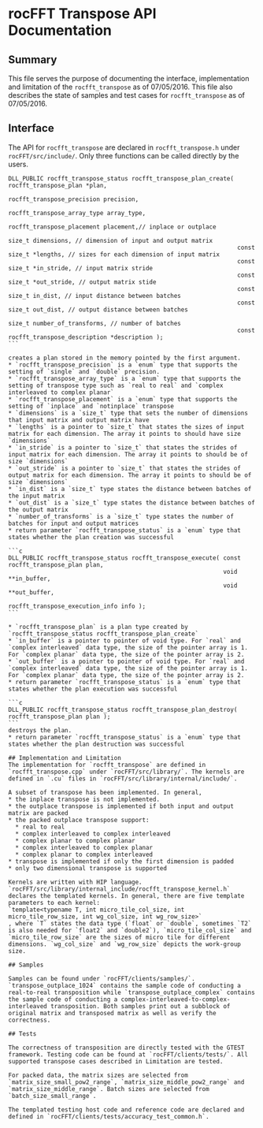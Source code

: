 # rocFFT Transpose API Documentation

## Summary

This file serves the purpose of documenting the interface, implementation and limitation of the `rocfft_transpose` as of 07/05/2016.
This file also describes the state of samples and test cases for `rocfft_transpose` as of 07/05/2016.

## Interface

The API for `rocfft_transpose` are declared in `rocfft_transpose.h` under `rocFFT/src/include/`. Only three functions can be called directly by the users.

``````
DLL_PUBLIC rocfft_transpose_status rocfft_transpose_plan_create( rocfft_transpose_plan *plan,
                                                                 rocfft_transpose_precision precision,
                                                                 rocfft_transpose_array_type array_type,
                                                                 rocfft_transpose_placement placement,// inplace or outplace
                                                                 size_t dimensions, // dimension of input and output matrix
                                                                 const size_t *lengths, // sizes for each dimension of input matrix
                                                                 const size_t *in_stride, // input matrix stride
                                                                 const size_t *out_stride, // output matrix stide
                                                                 const size_t in_dist, // input distance between batches
                                                                 const size_t out_dist, // output distance between batches
                                                                 size_t number_of_transforms, // number of batches
                                                                 const rocfft_transpose_description *description );
```

creates a plan stored in the memory pointed by the first argument.
* `rocfft_transpose_precision` is a `enum` type that supports the setting of `single` and `double` precision.
* `rocfft_transpose_array_type` is a `enum` type that supports the setting of transpose type such as `real to real` and `complex interleaved to complex planar`
* `rocfft_transpose_placement` is a `enum` type that supports the setting of `inplace` and `notinplace` transpose
* `dimensions` is a `size_t` type that sets the number of dimensions that input matrix and output matrix have
* `lengths` is a pointer to `size_t` that states the sizes of input matrix for each dimension. The array it points to should have size `dimensions`
* `in_stride` is a pointer to `size_t` that states the strides of input matrix for each dimension. The array it points to should be of size `dimensions`
* `out_stride` is a pointer to `size_t` that states the strides of output matrix for each dimension. The array it points to should be of size `dimensions`
* `in_dist` is a `size_t` type states the distance between batches of the input matrix
* `out_dist` is a `size_t` type states the distance between batches of the output matrix
* `number_of_transforms` is a `size_t` type states the number of batches for input and output matrices
* return parameter `rocfft_transpose_status` is a `enum` type that states whether the plan creation was successful

```c
DLL_PUBLIC rocfft_transpose_status rocfft_transpose_execute( const rocfft_transpose_plan plan,
                                                             void **in_buffer,
                                                             void **out_buffer,
                                                             rocfft_transpose_execution_info info );
```

* `rocfft_transpose_plan` is a plan type created by `rocfft_transpose_status rocfft_transpose_plan_create`
* `in_buffer` is a pointer to pointer of void type. For `real` and `complex interleaved` data type, the size of the pointer array is 1. For `complex planar` data type, the size of the pointer array is 2.
* `out_buffer` is a pointer to pointer of void type. For `real` and `complex interleaved` data type, the size of the pointer array is 1. For `complex planar` data type, the size of the pointer array is 2.
* return parameter `rocfft_transpose_status` is a `enum` type that states whether the plan execution was successful

```c
DLL_PUBLIC rocfft_transpose_status rocfft_transpose_plan_destroy( rocfft_transpose_plan plan );
```
destroys the plan.
* return parameter `rocfft_transpose_status` is a `enum` type that states whether the plan destruction was successful

## Implementation and Limitation
The implementation for `rocfft_transpose` are defined in `rocfft_transpose.cpp` under `rocFFT/src/library/`. The kernels are defined in `.cu` files in `rocFFT/src/library/internal/include/`.

A subset of transpose has been implemented. In general,
* the inplace transpose is not implemented.
* the outplace transpose is implemented if both input and output matrix are packed
* the packed outplace transpose support:
  * real to real
  * complex interleaved to complex interleaved
  * complex planar to complex planar
  * complex interleaved to complex planar
  * complex planar to complex interleaved
* transpose is implemented if only the first dimension is padded
* only two dimensional transpose is supported

Kernels are written with HIP language. `rocFFT/src/library/internal_include/rocfft_transpose_kernel.h` declares the templated kernels. In general, there are five template parameters to each kernel:
`template<typename T, int micro_tile_col_size, int micro_tile_row_size, int wg_col_size, int wg_row_size>`
, where `T` states the data type (`float` or `double`, sometimes `T2` is also needed for `float2` and `double2`), `micro_tile_col_size` and `micro_tile_row_size` are the sizes of micro tile for different dimensions. `wg_col_size` and `wg_row_size` depicts the work-group size.

## Samples

Samples can be found under `rocFFT/clients/samples/`. `transpose_outplace_1024` contains the sample code of conducting a real-to-real transposition while `transpose_outplace_complex` contains the sample code of conducting a complex-interleaved-to-complex-interleaved transposition. Both samples print out a subblock of original matrix and transposed matrix as well as verify the correctness.

## Tests

The correctness of transposition are directly tested with the GTEST framework. Testing code can be found at `rocFFT/clients/tests/`. All supported transpose cases described in Limitation are tested.

For packed data, the matrix sizes are selected from `matrix_size_small_pow2_range`, `matrix_size_middle_pow2_range` and `matrix_size_middle_range`. Batch sizes are selected from `batch_size_small_range`.

The templated testing host code and reference code are declared and defined in `rocFFT/clients/tests/accuracy_test_common.h`.
